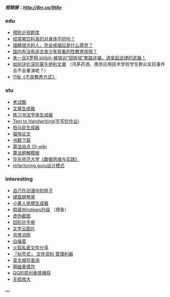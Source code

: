 
***短链接：http://8rr.co/9t8e***

### edu
* [预防近视题库](http://www.haoword.com/syfanwen/shijuankaojuan/525814.htm)
* [经常喝饮料真的对身体不好吗？](https://www.zhihu.com/question/26071846)
* [烟瘾很大的人，完全戒烟后是什么感觉？](https://www.zhihu.com/question/28509001/answer/592466247)
* [国内有没有适合青少年观看的性教育视频？](https://www.zhihu.com/question/47016153/answer/1260433889)
* [朱一旦X罗翔 bilibili-被培训“招转培”套路诈骗，请拿起法律的武器！](https://www.bilibili.com/video/BV1ga4y1e7Z1)
* [如何评价深扒蒙牛伊利文章](https://www.zhihu.com/question/406067988) （鸿茅药酒、南京应用技术学校学生群众反抗事件会不会重演呢？）
* [11张《不良教养方式》](https://zhuanlan.zhihu.com/p/157183332)

### stu

* [考试酷](https://www.examcoo.com/index/ku)
* [文章生成器](https://suulnnka.github.io/BullshitGenerator/index.html)
* [练习书法字体生成器](http://www.diyiziti.com/)
* [Text to Handwriting(手写抄作业)](https://github.com/saurabhdaware/text-to-handwriting)
* [拍马屁生成器](https://chp.shadiao.app/)
* [猫咪论文](https://lunwen.im/)
* [书籍下载](https://book.tstrs.me/)
* [算法站点 OI-wiki](https://github.com/OI-wiki/OI-wiki)
* [算法题解模板](https://github.com/greyireland/algorithm-pattern/)
* [华东师范大学《数据思维与实践》](https://github.com/neolee/wop-ecnu-pub)
* [refactoring.guru设计模式](https://refactoring.guru/)


### interesting

* [自己在动漫中的样子](https://selfie2anime.com/)
* [键盘钢琴家](https://github.com/WarpPrism/AutoPiano)
* [小黄人举牌生成器](http://upuptoyou.com)
* [假装Windows升级](http://fakeupdate.net/) （摸鱼）
* [虚伪截图](https://fakes.netlify.app/#/sina/simple)
* [回形针手册](https://ipaperclip.net/)
* [文字云图片](https://wordart.com/)
* [背景消除](https://www.remove.bg/zh)
* [白噪音](https://raining.fm/#)
* [火狐私密文件分享](https://send.firefox.com/)
* [「标签式」 文件资料 管理利器](http://www.taglyst.com/)
* [英文缩写查询](http://shortof.com/search/luceneapi_node/TGIF)
* [萌娘表情包](http://moe.005.tv/4663.html)
* [QQ的原创表情捕获](https://blog.csdn.net/TragicGuy/article/details/49360575)
* [无损放大](https://bigjpg.com/)


***[...](topic.md)***
